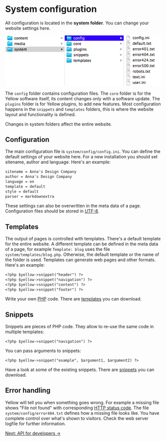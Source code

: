System configuration
====================
All configuration is located in the **system folder**. You can change your website settings here.

![Screenshot](system-screenshot.png?raw=true)

The `config` folder contains configuration files. The `core` folder is for the Yellow software itself, its content changes only with a software update. The `plugins` folder is for Yellow plugins, to add new features. Most configuration happens in the `snippets` and `templates` folders, this is where the website layout and functionality is defined.

Changes in system folders affect the entire website.

Configuration
-------------
The main configuration file is `system/config/config.ini`. You can define the default settings of your website here. For a new installation you should set sitename, author and language. Here's an example:

    sitename = Anna's Design Company
    author = Anna's Design Company
    language = en
    template = default
    style = default
    parser = markdownextra

These settings can also be overwritten in the meta data of a page. Configuration files should be stored in [UTF-8](http://en.wikipedia.org/wiki/UTF-8).

Templates
---------
The output of pages is controlled with templates. There's a default template for the entire website. A different template can be defined in the meta data of a page, for example `Template: blog` uses the file `system/templates/blog.php`. Otherwise, the default template or the name of the folder is used. Templates can generate web pages and other formats. Here's an example:

    <?php $yellow->snippet("header") ?>
    <?php $yellow->snippet("navigation") ?>
    <?php $yellow->snippet("content") ?>
    <?php $yellow->snippet("footer") ?>

Write your own [PHP](https://en.wikipedia.org/wiki/PHP) code. There are [templates](https://github.com/markseu/yellowcms-extensions/tree/master/templates) you can download.

Snippets
--------
Snippets are pieces of PHP code. They allow to re-use the same code in multiple templates:

    <?php $yellow->snippet("navigation") ?>

You can pass arguments to snippets:

    <?php $yellow->snippet("example", $argument1, $argument2) ?>

Have a look at some of the existing snippets. There are [snippets](https://github.com/markseu/yellowcms-extensions/tree/master/snippets) you can download.

Error handling
--------------
Yellow will tell you when something goes wrong. For example a missing file shows "File not found" with corresponding [HTTP status code](http://en.wikipedia.org/wiki/List_of_HTTP_status_codes). The file `system/config/error404.txt` defines how a missing file looks like. You have complete control over what's shown to visitors. Check the web server logfile for further information.

[Next: API for developers →](api.md)